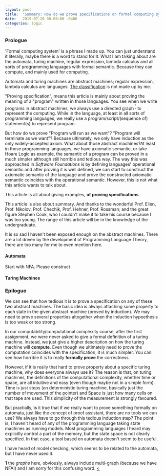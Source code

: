 ```yaml
---
layout: post
title:  "Summary: How do we prove specifications on formal computing systems? 1"
date:   2019-07-20 00:00:00 -0400
categories: logic
---
```

### Prologue
'Formal computing system' is a phrase I made up. You can just understand it literally, maybe there is a word to stand for it: What I am talking about are the automata, turing machine, regular expression, lambda calculus and all sorts of programming languages with formal semantic. Because they can compute, and mainly used for computing.

Automata and turing machines are abstract machines; regular expression, lambda calculus are languages. [The classification](https://cstheory.stackexchange.com/questions/30581/how-would-a-theory-of-computation-course-that-culminated-in-lambda-calculus-as/30589) is not made up by me. 

"Proving specification", means this article is mainly about proving the meaning of a "program" written in those languages. You see when we write programs in abstract machines, we always use a directed graph <sup id="not-really-graph">[${}^{1}$](#nrg)</sup> to represent the computing. While in the language, at least in all sorts of programming languages, we really use a program/script/(sequence of) statement(s) to represent program.

But how do we prove "Program will run as we want"? "Program will terminate as we want"? Because ultimately, we only have induction as the only widely-accepted axiom. What about those abstract machines?At least in those programming languages, we have axiomatic semantic, or take Hoare Logic as example, the semantic of a program can be proved in a much simpler although still horrible and tedious way. The way this was approached in *Software Foundations* is by defining languages' operational semantic and after proving it is well defined, we can start to construct the axiomatic semantic of the language and prove the constructed axiomatic semantic coincides with the operational semantic. However, this is not what this article wants to talk about.

This article is all about giving examples, **of proving specifications**.

This article is also about summary. And thanks to the wonderful Prof. Ellen, Prof. Nikolov, Prof. Chechik, Prof. Hehner, Prof. Rossman; and the great figure Stephen Cook, who I couldn't make it to take his course because I was too young. The range of this article will be in the knowledge of the undergraduate. 

It is so sad I haven't been exposed enough on the abstract machines. There are a lot driven by the development of Programming Language Theory, there are too many for me to even mention here.

#### Automata
Start with NFA. Please construct 



#### Turing Machines



### Epilogue

We can see that how tedious it is to prove a specification on any of these two abstract machines. The basic idea is always attaching some property to each state in the given abstract machine (proved by induction). We may need to prove several properties altogether when the induction hypoethesis is too weak or too strong.


In our computability/computational complexity course, after the first assignment, we were never asked to give a formal definition of a turing machine. Instead, we just give a higher description on how the turing machine will **compute**. Even though we ultimately need to prove the computation coincides with the specification, it is much simpler. You can see how horrible it is to really **formally prove** the correctness.

However, if it is really that hard to prove property about a specific turing machine, why does everyone always use it? The reason is that, on turing machines, the definitions of the computational complexity, whether time or space, are all intuitive and easy (even though maybe not in a simple form). Time is just steps (on deterministic turing machine, basically just the number of movement of the pointer) and Space is just how many cells on that tape are used. This simplicity of the measurement is strongly favoured. 

But practially, is it true that if we really want to prove something formally on automata, just like the concept of proof assistant, there are no tools we can use? We always have to go through this tedious induction step? The point is, I haven't heard of any of the programming language taking state machines as running models. Most programming languages I heard may explicitly control a part of the memory, but the state space is not clearly specified. In that case, a tool based on automata doesn't seem to be useful.

I have heard of model checking, which seems to be related to the automata, but I have never used it.



<b id="nrg">1</b> the *graphs* here, obviously, always include multi-graph (because we have NFA!) and I am sorry for this confusing word. [<](#not-really-graph)
